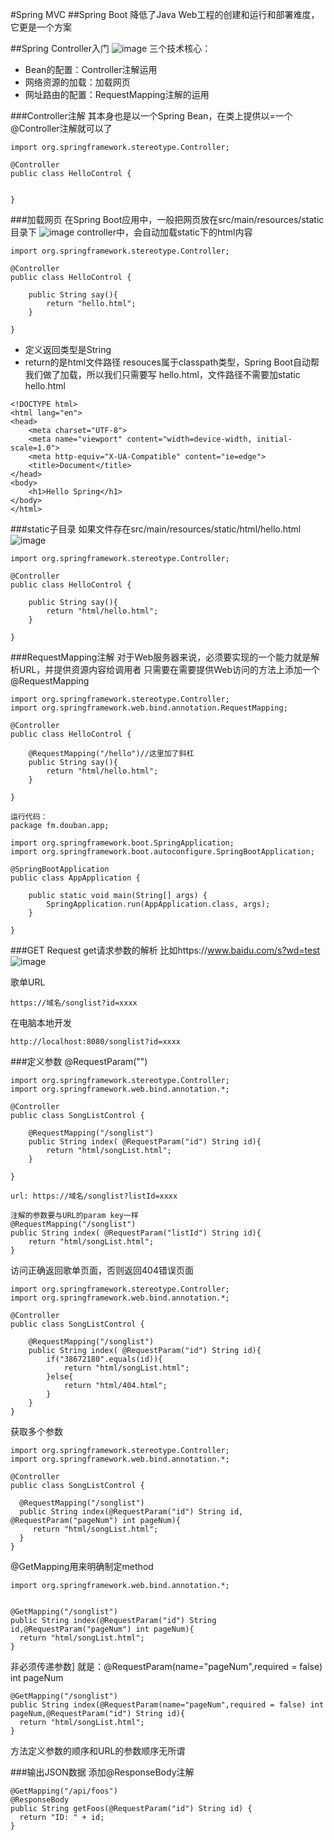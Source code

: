 #Spring MVC
##Spring Boot
降低了Java Web工程的创建和运行和部署难度，它更是一个方案

##Spring Controller入门
<img src="https://style.youkeda.com/img/ham/course/j4/springmvc1.svg" alt="image"/>
三个技术核心：
* Bean的配置：Controller注解运用
* 网络资源的加载：加载网页
* 网址路由的配置：RequestMapping注解的运用

###Controller注解
其本身也是以一个Spring Bean，在类上提供以=一个@Controller注解就可以了
```
import org.springframework.stereotype.Controller;

@Controller
public class HelloControl {


}
```

###加载网页
在Spring Boot应用中，一般把网页放在src/main/resources/static目录下
<img src="https://style.youkeda.com/img/ham/course/j4/hellohtml.png?x-oss-process=image/resize,w_800/watermark,image_d2F0ZXJtYXNrLnBuZz94LW9zcy1wcm9jZXNzPWltYWdlL3Jlc2l6ZSx3XzEwMA==,t_60,g_se,x_10,y_10"  alt="image"/>
controller中，会自动加载static下的html内容
```
import org.springframework.stereotype.Controller;

@Controller
public class HelloControl {

    public String say(){
        return "hello.html";
    }

}
```
* 定义返回类型是String
* return的是html文件路径
resouces属于classpath类型，Spring Boot自动帮我们做了加载，所以我们只需要写
hello.html，文件路径不需要加static
hello.html
```
<!DOCTYPE html>
<html lang="en">
<head>
    <meta charset="UTF-8">
    <meta name="viewport" content="width=device-width, initial-scale=1.0">
    <meta http-equiv="X-UA-Compatible" content="ie=edge">
    <title>Document</title>
</head>
<body>
    <h1>Hello Spring</h1>
</body>
</html>
```

###static子目录
如果文件存在src/main/resources/static/html/hello.html
<img src="https://style.youkeda.com/img/ham/course/j4/hello.html2.png?x-oss-process=image/resize,w_800/watermark,image_d2F0ZXJtYXNrLnBuZz94LW9zcy1wcm9jZXNzPWltYWdlL3Jlc2l6ZSx3XzEwMA==,t_60,g_se,x_10,y_10" alt="image"/>

```
import org.springframework.stereotype.Controller;

@Controller
public class HelloControl {

    public String say(){
        return "html/hello.html";
    }

}
```

###RequestMapping注解
对于Web服务器来说，必须要实现的一个能力就是解析URL，并提供资源内容给调用者
只需要在需要提供Web访问的方法上添加一个@RequestMapping
```
import org.springframework.stereotype.Controller;
import org.springframework.web.bind.annotation.RequestMapping;

@Controller
public class HelloControl {

    @RequestMapping("/hello")//这里加了斜杠
    public String say(){
        return "html/hello.html";
    }

}

运行代码：
package fm.douban.app;

import org.springframework.boot.SpringApplication;
import org.springframework.boot.autoconfigure.SpringBootApplication;

@SpringBootApplication
public class AppApplication {

	public static void main(String[] args) {
		SpringApplication.run(AppApplication.class, args);
	}

}

```

###GET Request
get请求参数的解析
比如https://www.baidu.com/s?wd=test
<img src="https://style.youkeda.com/img/ham/course/j4/url.svg" alt= "image"/>

歌单URL
```
https://域名/songlist?id=xxxx
```
在电脑本地开发
```
http://localhost:8080/songlist?id=xxxx
```

###定义参数
@RequestParam("")
```
import org.springframework.stereotype.Controller;
import org.springframework.web.bind.annotation.*;

@Controller
public class SongListControl {

    @RequestMapping("/songlist")
    public String index( @RequestParam("id") String id){
        return "html/songList.html";
    }

}
```

```
url: https://域名/songlist?listId=xxxx

注解的参数要与URL的param key一样
@RequestMapping("/songlist")
public String index( @RequestParam("listId") String id){
    return "html/songList.html";
}
```

访问正确返回歌单页面，否则返回404错误页面
```
import org.springframework.stereotype.Controller;
import org.springframework.web.bind.annotation.*;

@Controller
public class SongListControl {

    @RequestMapping("/songlist")
    public String index( @RequestParam("id") String id){
        if("38672180".equals(id)){
            return "html/songList.html";
        }else{
            return "html/404.html";
        }
    }
}
```

获取多个参数
```
import org.springframework.stereotype.Controller;
import org.springframework.web.bind.annotation.*;

@Controller
public class SongListControl {

  @RequestMapping("/songlist")
  public String index(@RequestParam("id") String id,  @RequestParam("pageNum") int pageNum){
     return "html/songList.html";
  }
}
```

@GetMapping用来明确制定method
```
import org.springframework.web.bind.annotation.*;


@GetMapping("/songlist")
public String index(@RequestParam("id") String id,@RequestParam("pageNum") int pageNum){
  return "html/songList.html";
}
```

非必须传递参数]
就是：@RequestParam(name="pageNum",required = false) int pageNum
```
@GetMapping("/songlist")
public String index(@RequestParam(name="pageNum",required = false) int pageNum,@RequestParam("id") String id){
  return "html/songList.html";
}
```
方法定义参数的顺序和URL的参数顺序无所谓

###输出JSON数据
添加@ResponseBody注解
```
@GetMapping("/api/foos")
@ResponseBody
public String getFoos(@RequestParam("id") String id) {
  return "ID: " + id;
}
```















































